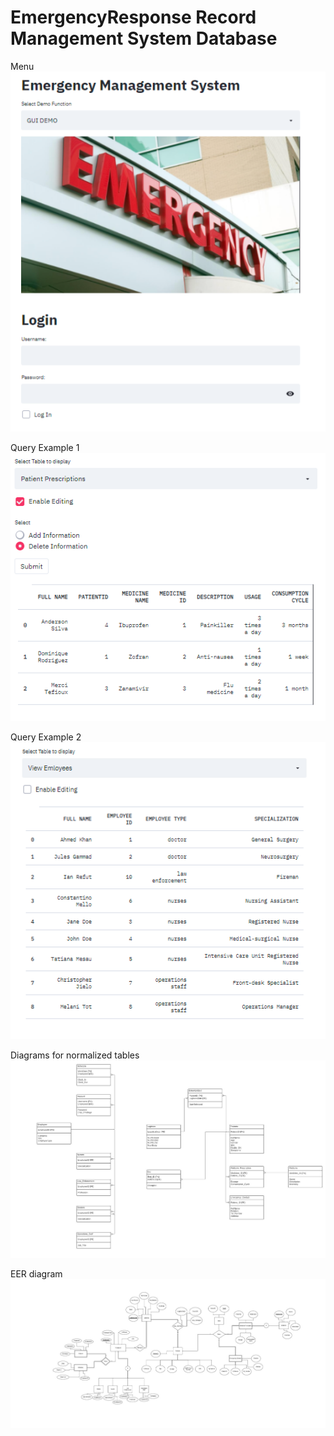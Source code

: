 # EmergencyResponse Record Management System Database

Menu
![](diagrams/main.png)

Query Example 1
![](diagrams/query1.png)

Query Example 2
![](diagrams/query2.png)

Diagrams for normalized tables
![](diagrams/3NF.JPG)

EER diagram
![](diagrams/EER_Diagram.JPG)
